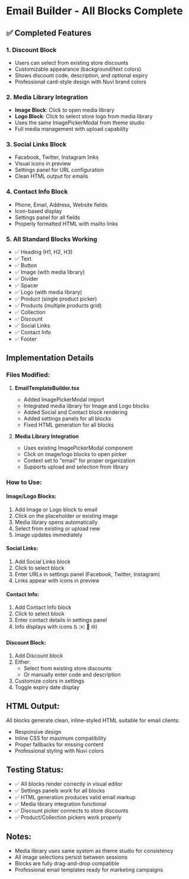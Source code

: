 # Email Builder - All Blocks Complete

## ✅ Completed Features

### 1. **Discount Block** 
- Users can select from existing store discounts
- Customizable appearance (background/text colors)
- Shows discount code, description, and optional expiry
- Professional card-style design with Nuvi brand colors

### 2. **Media Library Integration**
- **Image Block**: Click to open media library
- **Logo Block**: Click to select store logo from media library
- Uses the same ImagePickerModal from theme studio
- Full media management with upload capability

### 3. **Social Links Block**
- Facebook, Twitter, Instagram links
- Visual icons in preview
- Settings panel for URL configuration
- Clean HTML output for emails

### 4. **Contact Info Block**
- Phone, Email, Address, Website fields
- Icon-based display
- Settings panel for all fields
- Properly formatted HTML with mailto links

### 5. **All Standard Blocks Working**
- ✅ Heading (H1, H2, H3)
- ✅ Text 
- ✅ Button
- ✅ Image (with media library)
- ✅ Divider
- ✅ Spacer
- ✅ Logo (with media library)
- ✅ Product (single product picker)
- ✅ Products (multiple products grid)
- ✅ Collection
- ✅ Discount
- ✅ Social Links
- ✅ Contact Info
- ✅ Footer

## Implementation Details

### Files Modified:
1. **EmailTemplateBuilder.tsx**
   - Added ImagePickerModal import
   - Integrated media library for Image and Logo blocks
   - Added Social and Contact block rendering
   - Added settings panels for all blocks
   - Fixed HTML generation for all blocks

2. **Media Library Integration**
   - Uses existing ImagePickerModal component
   - Click on image/logo blocks to open picker
   - Context set to "email" for proper organization
   - Supports upload and selection from library

### How to Use:

#### Image/Logo Blocks:
1. Add Image or Logo block to email
2. Click on the placeholder or existing image
3. Media library opens automatically
4. Select from existing or upload new
5. Image updates immediately

#### Social Links:
1. Add Social Links block
2. Click to select block
3. Enter URLs in settings panel (Facebook, Twitter, Instagram)
4. Links appear with icons in preview

#### Contact Info:
1. Add Contact Info block
2. Click to select block
3. Enter contact details in settings panel
4. Info displays with icons (📞 ✉️ 📍 🌐)

#### Discount Block:
1. Add Discount block
2. Either:
   - Select from existing store discounts
   - Or manually enter code and description
3. Customize colors in settings
4. Toggle expiry date display

## HTML Output:
All blocks generate clean, inline-styled HTML suitable for email clients:
- Responsive design
- Inline CSS for maximum compatibility
- Proper fallbacks for missing content
- Professional styling with Nuvi colors

## Testing Status:
- ✅ All blocks render correctly in visual editor
- ✅ Settings panels work for all blocks
- ✅ HTML generation produces valid email markup
- ✅ Media library integration functional
- ✅ Discount picker connects to store discounts
- ✅ Product/Collection pickers work properly

## Notes:
- Media library uses same system as theme studio for consistency
- All image selections persist between sessions
- Blocks are fully drag-and-drop compatible
- Professional email templates ready for marketing campaigns